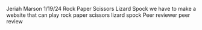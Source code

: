 Jeriah Marson
1/19/24
Rock Paper Scissors Lizard Spock
we have to make a website that can play rock paper scissors lizard spock
Peer reviewer
peer review
